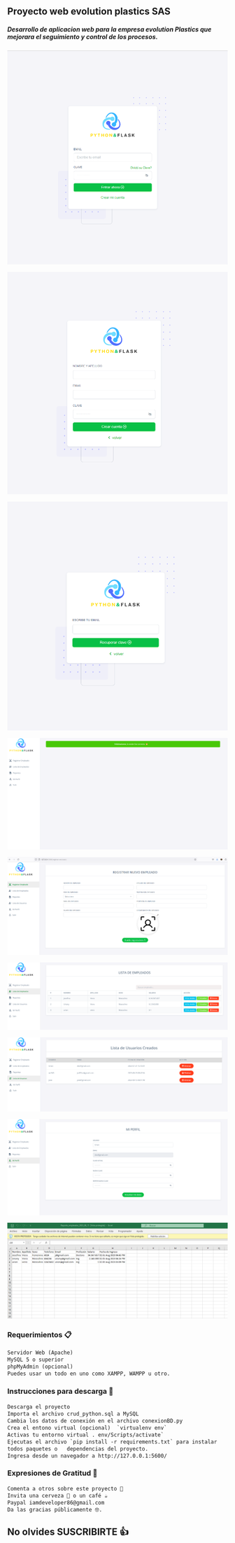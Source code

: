 ## Proyecto web evolution plastics SAS

##### Desarrollo de aplicacion web para la empresa evolution Plastics que mejorara el seguimiento y control de los procesos.

![](https://raw.githubusercontent.com/urian121/imagenes-proyectos-github/master/Dashboard-python-login-urian-viera.png)

![](https://raw.githubusercontent.com/urian121/imagenes-proyectos-github/master/dashboard-python-crear-user-urian-viera.png)

![](https://raw.githubusercontent.com/urian121/imagenes-proyectos-github/master/dashboard-python-recuperar-clave-urian-viera.png)

![](https://raw.githubusercontent.com/urian121/imagenes-proyectos-github/master/dashborad-python-home-urian-viera.png)

![](https://raw.githubusercontent.com/urian121/imagenes-proyectos-github/master/dashboard-python-registrar-cliente-urian-viera.png)

![](https://raw.githubusercontent.com/urian121/imagenes-proyectos-github/master/dashboard-python-lista-empleados-urian-viera.png)

![](https://raw.githubusercontent.com/urian121/imagenes-proyectos-github/master/dashboard-python-lista-usuarios-urian-viera.png)

![](https://raw.githubusercontent.com/urian121/imagenes-proyectos-github/master/dashboard-python-editar-perfil-urian-viera.png)

![](https://raw.githubusercontent.com/urian121/imagenes-proyectos-github/master/dashboard-python-reporte-empleados-urian-viera.png)

### Requerimientos 📋

    Servidor Web (Apache)
    MySQL 5 o superior
    phpMyAdmin (opcional)
    Puedes usar un todo en uno como XAMPP, WAMPP u otro.

### Instrucciones para descarga 🔧

    Descarga el proyecto
    Importa el archivo crud_python.sql a MySQL
    Cambia los datos de conexión en el archivo conexionBD.py
    Crea el entono virtual (opcional)  `virtualenv env`
    Activas tu entorno virtual . env/Scripts/activate`
    Ejecutas el archivo `pip install -r requirements.txt` para instalar todos paquetes o   dependencias del proyecto.
    Ingresa desde un navegador a http://127.0.0.1:5600/

### Expresiones de Gratitud 🎁

    Comenta a otros sobre este proyecto 📢
    Invita una cerveza 🍺 o un café ☕
    Paypal iamdeveloper86@gmail.com
    Da las gracias públicamente 🤓.

## No olvides SUSCRIBIRTE 👍

